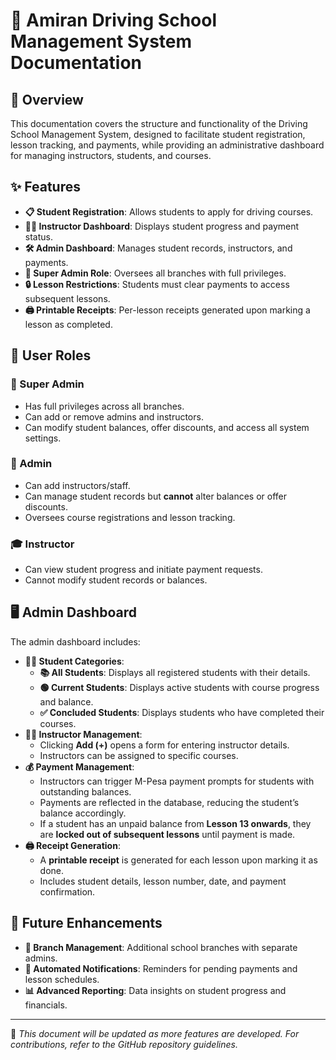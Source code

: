 # 🚗 Amiran Driving School Management System Documentation

## 📌 Overview
This documentation covers the structure and functionality of the Driving School Management System, designed to facilitate student registration, lesson tracking, and payments, while providing an administrative dashboard for managing instructors, students, and courses.

## ✨ Features
- **📋 Student Registration**: Allows students to apply for driving courses.
- **🧑‍🏫 Instructor Dashboard**: Displays student progress and payment status.
- **🛠️ Admin Dashboard**: Manages student records, instructors, and payments.
- **👑 Super Admin Role**: Oversees all branches with full privileges.
- **🔒 Lesson Restrictions**: Students must clear payments to access subsequent lessons.
- **🖨️ Printable Receipts**: Per-lesson receipts generated upon marking a lesson as completed.

## 👥 User Roles
### 🔰 Super Admin
- Has full privileges across all branches.
- Can add or remove admins and instructors.
- Can modify student balances, offer discounts, and access all system settings.

### 🏢 Admin
- Can add instructors/staff.
- Can manage student records but **cannot** alter balances or offer discounts.
- Oversees course registrations and lesson tracking.

### 🎓 Instructor
- Can view student progress and initiate payment requests.
- Cannot modify student records or balances.

## 🖥️ Admin Dashboard
The admin dashboard includes:
- **👨‍🎓 Student Categories**:
  - **📚 All Students**: Displays all registered students with their details.
  - **🟢 Current Students**: Displays active students with course progress and balance.
  - **✅ Concluded Students**: Displays students who have completed their courses.
- **👩‍🏫 Instructor Management**:
  - Clicking **Add (+)** opens a form for entering instructor details.
  - Instructors can be assigned to specific courses.
- **💰 Payment Management**:
  - Instructors can trigger M-Pesa payment prompts for students with outstanding balances.
  - Payments are reflected in the database, reducing the student’s balance accordingly.
  - If a student has an unpaid balance from **Lesson 13 onwards**, they are **locked out of subsequent lessons** until payment is made.
- **🖨️ Receipt Generation**:
  - A **printable receipt** is generated for each lesson upon marking it as done.
  - Includes student details, lesson number, date, and payment confirmation.

## 🚀 Future Enhancements
- **🏫 Branch Management**: Additional school branches with separate admins.
- **🔔 Automated Notifications**: Reminders for pending payments and lesson schedules.
- **📊 Advanced Reporting**: Data insights on student progress and financials.

---
📢 *This document will be updated as more features are developed. For contributions, refer to the GitHub repository guidelines.*